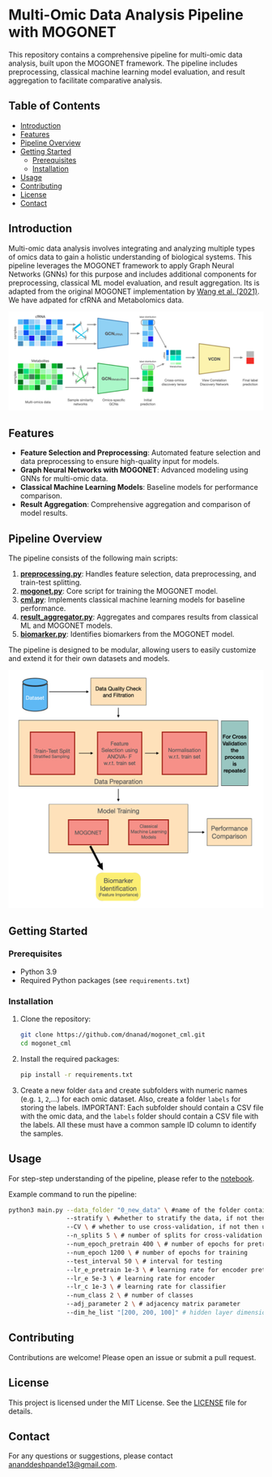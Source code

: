 # Multi-Omic Data Analysis Pipeline with MOGONET

This repository contains a comprehensive pipeline for multi-omic data analysis, built upon the MOGONET framework. The pipeline includes preprocessing, classical machine learning model evaluation, and result aggregation to facilitate comparative analysis.

## Table of Contents

- [Introduction](#introduction)
- [Features](#features)
- [Pipeline Overview](#pipeline-overview)
- [Getting Started](#getting-started)
  - [Prerequisites](#prerequisites)
  - [Installation](#installation)
- [Usage](#usage)
- [Contributing](#contributing)
- [License](#license)
- [Contact](#contact)

## Introduction

Multi-omic data analysis involves integrating and analyzing multiple types of omics data to gain a holistic understanding of biological systems. This pipeline leverages the MOGONET framework to apply Graph Neural Networks (GNNs) for this purpose and includes additional components for preprocessing, classical ML model evaluation, and result aggregation. Its is adapted from the original MOGONET implementation by [Wang et al. (2021)](https://github.com/txWang/MOGONET.git). We have adpated for cfRNA and Metabolomics data.

![MOGONET](images/mogonet.png)


## Features

- **Feature Selection and Preprocessing**: Automated feature selection and data preprocessing to ensure high-quality input for models.
- **Graph Neural Networks with MOGONET**: Advanced modeling using GNNs for multi-omic data.
- **Classical Machine Learning Models**: Baseline models for performance comparison.
- **Result Aggregation**: Comprehensive aggregation and comparison of model results.

## Pipeline Overview

The pipeline consists of the following main scripts:

1. **[preprocessing.py](preprocessing.py)**: Handles feature selection, data preprocessing, and train-test splitting.
2. **[mogonet.py](mogonet.py)**: Core script for training the MOGONET model.
3. **[cml.py](cml.py)**: Implements classical machine learning models for baseline performance.
4. **[result_aggregator.py](result_aggregator.py)**: Aggregates and compares results from classical ML and MOGONET models.
5. **[biomarker.py](biomarker.py)**: Identifies biomarkers from the MOGONET model.

The pipeline is designed to be modular, allowing users to easily customize and extend it for their own datasets and models.



![Pipeline Overview](images/pipeline.png)

## Getting Started

### Prerequisites

- Python 3.9
- Required Python packages (see `requirements.txt`)

### Installation

1. Clone the repository:
   ```bash
   git clone https://github.com/dnanad/mogonet_cml.git
   cd mogonet_cml
   ```

2. Install the required packages:
   ```bash
   pip install -r requirements.txt
   ```

3. Create a new folder `data` and create subfolders with numeric names (e.g. `1`, `2`,...) for each omic dataset. Also, create a folder `labels` for storing the labels.
IMPORTANT: Each subfolder should contain a CSV file with the omic data, and the `labels` folder should contain a CSV file with the labels. All these must have a common sample ID column to identify the samples.

## Usage

For step-step understanding of the pipeline, please refer to the [notebook](execute_step-by-step.ipynb).

Example command to run the pipeline:

```bash
python3 main.py --data_folder "0_new_data" \ #name of the folder containing the omic-data 
                --stratify \ #whether to stratify the data, if not then use --no_stratify
                --CV \ # whether to use cross-validation, if not then use --no_CV
                --n_splits 5 \ # number of splits for cross-validation in case of CV
                --num_epoch_pretrain 400 \ # number of epochs for pretraining
                --num_epoch 1200 \ # number of epochs for training
                --test_interval 50 \ # interval for testing
                --lr_e_pretrain 1e-3 \ # learning rate for encoder pretraining
                --lr_e 5e-3 \ # learning rate for encoder
                --lr_c 1e-3 \ # learning rate for classifier
                --num_class 2 \ # number of classes
                --adj_parameter 2 \ # adjacency matrix parameter
                --dim_he_list "[200, 200, 100]" # hidden layer dimensions
```


## Contributing

Contributions are welcome! Please open an issue or submit a pull request.

## License

This project is licensed under the MIT License. See the [LICENSE](LICENSE) file for details.

## Contact

For any questions or suggestions, please contact [ananddeshpande13@gmail.com](mailto:ananddeshpande13@gmail.com).